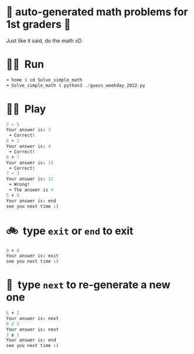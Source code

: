 # :sunflower: auto-generated math problems for 1st graders :sunflower: 

Just like it said, do the math xD

# :running_woman:&nbsp; Run

```rust
➜ home $ cd Solve_simple_math
➜ Solve_simple_math $ python3 ./guess_weekday_2022.py
```

# :woman_playing_handball:&nbsp; Play

```j
7 - 5 
Your answer is: 2
 ➜ Correct! 
8 ÷ 2 
Your answer is: 4
 ➜ Correct! 
8 + 7 
Your answer is: 15
 ➜ Correct! 
7 - 3 
Your answer is: 12
 ➜ Wrong! 
 ➜ The answer is 4 
5 + 0 
Your answer is: end
see you next time :)
```

# :bike:&nbsp; type `exit` or `end` to exit

```j
9 + 0 
Your answer is: exit
see you next time :)
```

# :helicopter:&nbsp; type `next` to re-generate a new one
```j
6 + 2 
Your answer is: next 
8 / 5 
Your answer is: next
2 x 1 
Your answer is: end
see you next time :)
```
